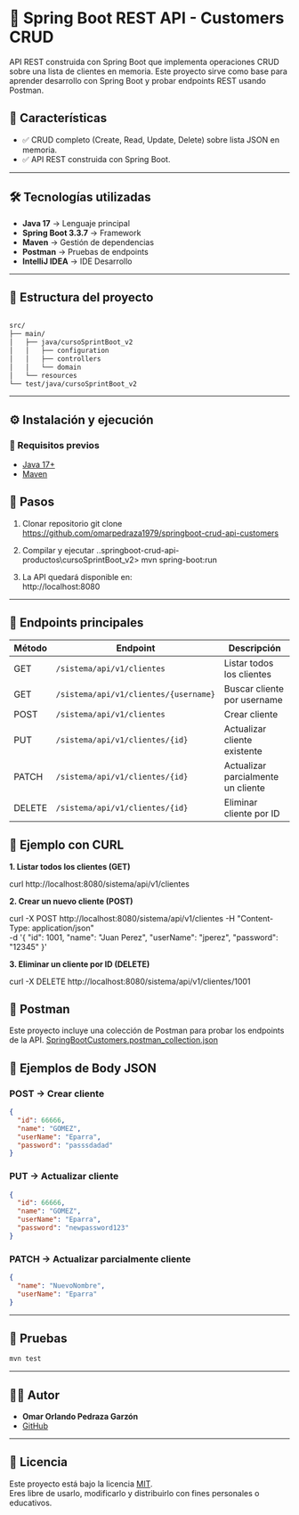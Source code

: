 
# 🚀 Spring Boot REST API - Customers CRUD

API REST construida con Spring Boot que implementa operaciones CRUD sobre una lista de clientes en memoria.
Este proyecto sirve como base para aprender desarrollo con Spring Boot y probar endpoints REST usando Postman.

## 📌 Características
- ✅ CRUD completo (Create, Read, Update, Delete) sobre lista JSON en memoria.  
- ✅ API REST construida con Spring Boot.

---

## 🛠️ Tecnologías utilizadas
- **Java 17** → Lenguaje principal  
- **Spring Boot 3.3.7** → Framework  
- **Maven** → Gestión de dependencias  
- **Postman** → Pruebas de endpoints
- **IntelliJ IDEA** → IDE Desarrollo

---

## 📂 Estructura del proyecto
```bash

src/
├── main/
│   ├── java/cursoSprintBoot_v2
│   │   ├── configuration
│   │   ├── controllers
│   │   └── domain
│   └── resources
└── test/java/cursoSprintBoot_v2

```
---

## ⚙️ Instalación y ejecución
### 🔹 Requisitos previos

- [Java 17+](https://adoptium.net/)
- [Maven](https://maven.apache.org/)


## 🔹 Pasos

1. Clonar repositorio
git clone https://github.com/omarpedraza1979/springboot-crud-api-customers

2. Compilar y ejecutar
 ..springboot-crud-api-productos\cursoSprintBoot_v2> mvn spring-boot:run   

3. La API quedará disponible en:  
http://localhost:8080

---

## 📌 Endpoints principales

| Método | Endpoint                              | Descripción                        |
|--------|---------------------------------------|------------------------------------|
| GET    | `/sistema/api/v1/clientes`            | Listar todos los clientes           |
| GET    | `/sistema/api/v1/clientes/{username}` | Buscar cliente por username         |
| POST   | `/sistema/api/v1/clientes`            | Crear cliente                       |
| PUT    | `/sistema/api/v1/clientes/{id}`       | Actualizar cliente existente        |
| PATCH  | `/sistema/api/v1/clientes/{id}`       | Actualizar parcialmente un cliente  |
| DELETE | `/sistema/api/v1/clientes/{id}`       | Eliminar cliente por ID             |


## 🧪 Ejemplo con CURL


**1. Listar todos los clientes (GET)**

curl http://localhost:8080/sistema/api/v1/clientes

**2. Crear un nuevo cliente (POST)**

curl -X POST http://localhost:8080/sistema/api/v1/clientes 
  -H "Content-Type: application/json" \
  -d '{
    "id": 1001,
    "name": "Juan Perez",
    "userName": "jperez",
    "password": "12345"
  }'
  
**3. Eliminar un cliente por ID (DELETE)**

curl -X DELETE http://localhost:8080/sistema/api/v1/clientes/1001


## 🧪 Postman
Este proyecto incluye una colección de Postman para probar los endpoints de la API. 
[SpringBootCustomers.postman_collection.json](./SpringBootCustomers.postman_collection.json)


## 📌 Ejemplos de Body JSON

### POST → Crear cliente
```json
{
  "id": 66666,
  "name": "GOMEZ",
  "userName": "Eparra",
  "password": "passsdadad"
}
```

### PUT → Actualizar cliente
```json
{
  "id": 66666,
  "name": "GOMEZ",
  "userName": "Eparra",
  "password": "newpassword123"
}
```

### PATCH → Actualizar parcialmente cliente
```json
{
  "name": "NuevoNombre",
  "userName": "Eparra"
}

```

---
## 🧪 Pruebas
```bash
mvn test
```
---

## 👨‍💻 Autor
- **Omar Orlando Pedraza Garzón**
- [GitHub](https://github.com/omarpedraza1979)
---


## 📜 Licencia
Este proyecto está bajo la licencia [MIT](LICENSE).  
Eres libre de usarlo, modificarlo y distribuirlo con fines personales o educativos.


